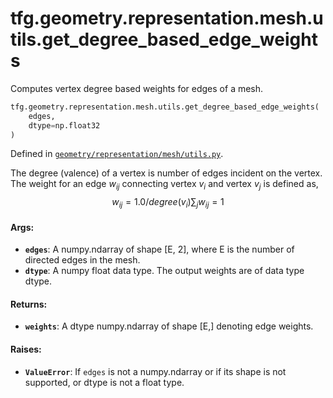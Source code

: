 <div itemscope itemtype="http://developers.google.com/ReferenceObject">
<meta itemprop="name" content="tfg.geometry.representation.mesh.utils.get_degree_based_edge_weights" />
<meta itemprop="path" content="Stable" />
</div>

# tfg.geometry.representation.mesh.utils.get_degree_based_edge_weights

Computes vertex degree based weights for edges of a mesh.

``` python
tfg.geometry.representation.mesh.utils.get_degree_based_edge_weights(
    edges,
    dtype=np.float32
)
```



Defined in [`geometry/representation/mesh/utils.py`](https://github.com/tensorflow/graphics/blob/master/tensorflow_graphics/geometry/representation/mesh/utils.py).

<!-- Placeholder for "Used in" -->

The degree (valence) of a vertex is number of edges incident on the vertex.
The weight for an edge $w_{ij}$ connecting vertex $v_i$ and vertex $v_j$
is defined as,
$$
w_{ij} = 1.0 / degree(v_i)
\sum_{j} w_{ij} = 1
$$

#### Args:

* <b>`edges`</b>: A numpy.ndarray of shape [E, 2],
  where E is the number of directed edges in the mesh.
* <b>`dtype`</b>: A numpy float data type. The output weights are of data type dtype.


#### Returns:

* <b>`weights`</b>: A dtype numpy.ndarray of shape [E,] denoting edge weights.


#### Raises:

* <b>`ValueError`</b>: If `edges` is not a numpy.ndarray or if its shape is not
  supported, or dtype is not a float type.